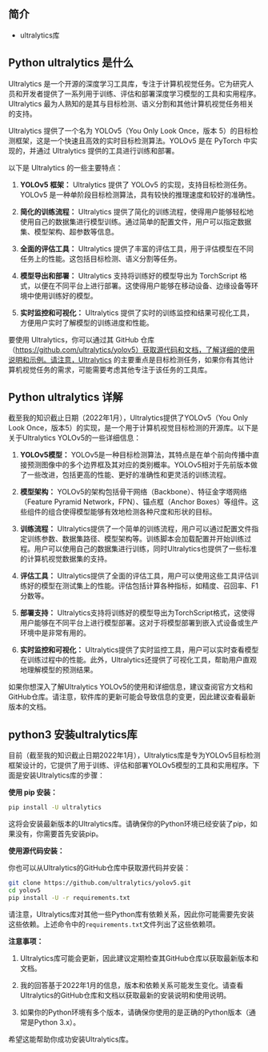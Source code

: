 ## 简介

+ ultralytics库

## Python ultralytics 是什么

Ultralytics 是一个开源的深度学习工具库，专注于计算机视觉任务。它为研究人员和开发者提供了一系列用于训练、评估和部署深度学习模型的工具和实用程序。Ultralytics 最为人熟知的是其与目标检测、语义分割和其他计算机视觉任务相关的支持。

Ultralytics 提供了一个名为 YOLOv5（You Only Look Once，版本 5）的目标检测框架，这是一个快速且高效的实时目标检测算法。YOLOv5 是在 PyTorch 中实现的，并通过 Ultralytics 提供的工具进行训练和部署。

以下是 Ultralytics 的一些主要特点：

1. **YOLOv5 框架：** Ultralytics 提供了 YOLOv5 的实现，支持目标检测任务。YOLOv5 是一种单阶段目标检测算法，具有较快的推理速度和较好的准确性。

2. **简化的训练流程：** Ultralytics 提供了简化的训练流程，使得用户能够轻松地使用自己的数据集进行模型训练。通过简单的配置文件，用户可以指定数据集、模型架构、超参数等信息。

3. **全面的评估工具：** Ultralytics 提供了丰富的评估工具，用于评估模型在不同任务上的性能。这包括目标检测、语义分割等任务。

4. **模型导出和部署：** Ultralytics 支持将训练好的模型导出为 TorchScript 格式，以便在不同平台上进行部署。这使得用户能够在移动设备、边缘设备等环境中使用训练好的模型。

5. **实时监控和可视化：** Ultralytics 提供了实时的训练监控和结果可视化工具，方便用户实时了解模型的训练进度和性能。

要使用 Ultralytics，你可以通过其 GitHub 仓库（https://github.com/ultralytics/yolov5）获取源代码和文档，了解详细的使用说明和示例。请注意，Ultralytics 的主要重点是目标检测任务，如果你有其他计算机视觉任务的需求，可能需要考虑其他专注于该任务的工具库。

## Python ultralytics 详解

截至我的知识截止日期（2022年1月），Ultralytics提供了YOLOv5（You Only Look Once，版本5）的实现，是一个用于计算机视觉目标检测的开源库。以下是关于Ultralytics YOLOv5的一些详细信息：

1. **YOLOv5模型：** YOLOv5是一种目标检测算法，其特点是在单个前向传播中直接预测图像中的多个边界框及其对应的类别概率。YOLOv5相对于先前版本做了一些改进，包括更高的性能、更好的准确性和更灵活的训练流程。

2. **模型架构：** YOLOv5的架构包括骨干网络（Backbone）、特征金字塔网络（Feature Pyramid Network，FPN）、锚点框（Anchor Boxes）等组件。这些组件的组合使得模型能够有效地检测各种尺度和形状的目标。

3. **训练流程：** Ultralytics提供了一个简单的训练流程，用户可以通过配置文件指定训练参数、数据集路径、模型架构等。训练脚本会加载配置并开始训练过程。用户可以使用自己的数据集进行训练，同时Ultralytics也提供了一些标准的计算机视觉数据集的支持。

4. **评估工具：** Ultralytics提供了全面的评估工具，用户可以使用这些工具评估训练好的模型在测试集上的性能。评估包括计算各种指标，如精度、召回率、F1分数等。

5. **部署支持：** Ultralytics支持将训练好的模型导出为TorchScript格式，这使得用户能够在不同平台上进行模型部署。这对于将模型部署到嵌入式设备或生产环境中是非常有用的。

6. **实时监控和可视化：** Ultralytics提供了实时监控工具，用户可以实时查看模型在训练过程中的性能。此外，Ultralytics还提供了可视化工具，帮助用户直观地理解模型的预测结果。

如果你想深入了解Ultralytics YOLOv5的使用和详细信息，建议查阅官方文档和GitHub仓库。请注意，软件库的更新可能会导致信息的变更，因此建议查看最新版本的文档。

## python3 安装ultralytics库

目前（截至我的知识截止日期2022年1月），Ultralytics库是专为YOLOv5目标检测框架设计的，它提供了用于训练、评估和部署YOLOv5模型的工具和实用程序。下面是安装Ultralytics库的步骤：

**使用 pip 安装：**

```bash
pip install -U ultralytics
```

这将会安装最新版本的Ultralytics库。请确保你的Python环境已经安装了pip，如果没有，你需要首先安装pip。

**使用源代码安装：**

你也可以从Ultralytics的GitHub仓库中获取源代码并安装：

```bash
git clone https://github.com/ultralytics/yolov5.git
cd yolov5
pip install -U -r requirements.txt
```

请注意，Ultralytics库对其他一些Python库有依赖关系，因此你可能需要先安装这些依赖。上述命令中的`requirements.txt`文件列出了这些依赖项。

**注意事项：**

1. Ultralytics库可能会更新，因此建议定期检查其GitHub仓库以获取最新版本和文档。

2. 我的回答基于2022年1月的信息，版本和依赖关系可能发生变化。请查看Ultralytics的GitHub仓库和文档以获取最新的安装说明和使用说明。

3. 如果你的Python环境有多个版本，请确保你使用的是正确的Python版本（通常是Python 3.x）。

希望这能帮助你成功安装Ultralytics库。